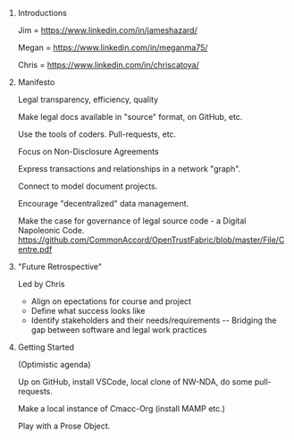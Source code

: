 1. Introductions

    Jim = https://www.linkedin.com/in/jameshazard/
    
    Megan = https://www.linkedin.com/in/meganma75/
    
    Chris = https://www.linkedin.com/in/chriscatoya/


2. Manifesto

    Legal transparency, efficiency, quality

    Make legal docs available in "source" format, on GitHub, etc.
    
    Use the tools of coders. Pull-requests, etc.
    
    Focus on Non-Disclosure Agreements
    
    Express transactions and relationships in a network "graph". 
    
    Connect to model document projects.
    
    Encourage "decentralized" data management.
    
    Make the case for governance of legal source code - a Digital Napoleonic Code.  
    https://github.com/CommonAccord/OpenTrustFabric/blob/master/File/Centre.pdf

3. "Future Retrospective"
    
    Led by Chris
    - Align on epectations for course and project
    - Define what success looks like
    - Identify stakeholders and their needs/requirements
    -- Bridging the gap between software and legal work practices 


4. Getting Started
    
    (Optimistic agenda)
    
    Up on GitHub, install VSCode, local clone of NW-NDA, do some pull-requests.
    
    Make a local instance of Cmacc-Org (install MAMP etc.)
    
    Play with a Prose Object.

